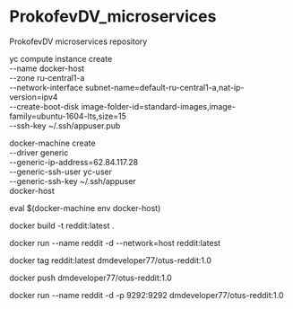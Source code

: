 # ProkofevDV_microservices
ProkofevDV microservices repository

yc compute instance create \
--name docker-host \
--zone ru-central1-a \
--network-interface subnet-name=default-ru-central1-a,nat-ip-version=ipv4 \
--create-boot-disk image-folder-id=standard-images,image-family=ubuntu-1604-lts,size=15 \
--ssh-key ~/.ssh/appuser.pub

docker-machine create \
--driver generic \
--generic-ip-address=62.84.117.28 \
--generic-ssh-user yc-user \
--generic-ssh-key ~/.ssh/appuser \
docker-host

eval $(docker-machine env docker-host)

docker build -t reddit:latest .

docker run --name reddit -d --network=host reddit:latest

docker tag reddit:latest dmdeveloper77/otus-reddit:1.0

docker push dmdeveloper77/otus-reddit:1.0

docker run --name reddit -d -p 9292:9292 dmdeveloper77/otus-reddit:1.0
